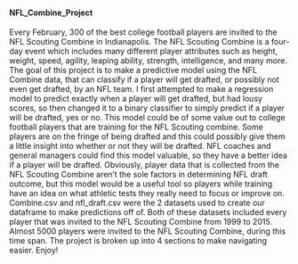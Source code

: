 #### NFL_Combine_Project
Every February, 300 of the best college football players are invited to the NFL Scouting Combine in Indianapolis. The NFL Scouting Combine is a four-day event which includes many different player attributes such as height, weight, speed, agility, leaping ability, strength, intelligence, and many more. The goal of this project is to make a predictive model using the NFL Combine data, that can classify if a player will get drafted, or possibly not even get drafted, by an NFL team. I first attempted to make a regression model to predict exactly when a player will get drafted, but had lousy scores, so then changed it to a binary classifier to simply predict if a player will be drafted, yes or no. This model could be of some value out to college football players that are training for the NFL Scouting combine. Some players are on the fringe of being drafted and this could possibly give them a little insight into whether or not they will be drafted. NFL coaches and general managers could find this model valuable, so they have a better idea if a player will be drafted. Obviously, player data that is collected from the NFL Scouting Combine aren’t the sole factors in determining NFL draft outcome, but this model would be a useful tool so players while training have an idea on what athletic tests they really need to focus or improve on. Combine.csv and nfl_draft.csv were the 2 datasets used to create our dataframe to make predictions off of. Both of these datasets included every player that was invited to the NFL Scouting Combine from 1999 to 2015. Almost 5000 players were invited to the NFL Scouting Combine, during this time span. The project is broken up into 4 sections to make navigating easier. Enjoy!
